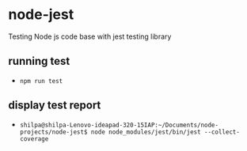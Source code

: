 # node-jest
Testing Node js code base with jest testing library

## running test
-   `npm run test`

## display test report
-   `shilpa@shilpa-Lenovo-ideapad-320-15IAP:~/Documents/node-projects/node-jest$ node node_modules/jest/bin/jest --collect-coverage`
